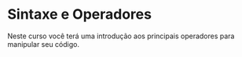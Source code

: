 # Sintaxe e Operadores

Neste curso você terá uma introdução aos principais operadores para manipular seu código.
